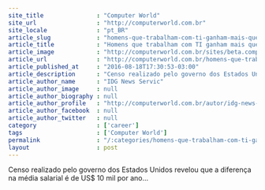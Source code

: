 ```yaml
---
site_title               : "Computer World"
site_url                 : "http://computerworld.com.br"
site_locale              : "pt_BR"
article_slug             : "homens-que-trabalham-com-ti-ganham-mais-que-mulheres"
article_title            : "Homens que trabalham com TI ganham mais que mulheres"
article_image            : "http://computerworld.com.br/sites/beta.computerworld.com.br/files/news_articles/executiva_mulher.jpg"
article_url              : "http://computerworld.com.br/homens-que-trabalham-com-ti-ganham-mais-que-mulheres"
article_published_at     : "2016-08-18T17:30:53-03:00"
article_description      : "Censo realizado pelo governo dos Estados Unidos revelou que a diferença na média salarial é de US$ 10 mil por ano..."
article_author_name      : "IDG News Servic"
article_author_image     : null
article_author_biography : null
article_author_profile   : "http://computerworld.com.br/autor/idg-news-service"
article_author_facebook  : null
article_author_twitter   : null
category                 : ['career']
tags                     : ['Computer World']
permalink                : "/:categories/homens-que-trabalham-com-ti-ganham-mais-que-mulheres/"
layout                   : post
---
```


Censo realizado pelo governo dos Estados Unidos revelou que a diferença na média salarial é de US$ 10 mil por ano...
